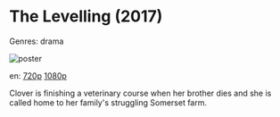 # The Levelling (2017)

Genres: drama

![poster](http://image.tmdb.org/t/p/w500/AeH4pTa7PxvuyxQSi7xBf4caOvh.jpg)

en:
  [720p](magnet:?xt=urn:btih:D940B069C73C3C9219F61919745CF66801585F47&tr=udp://glotorrents.pw:6969/announce&tr=udp://tracker.opentrackr.org:1337/announce&tr=udp://torrent.gresille.org:80/announce&tr=udp://tracker.openbittorrent.com:80&tr=udp://tracker.coppersurfer.tk:6969&tr=udp://tracker.leechers-paradise.org:6969&tr=udp://p4p.arenabg.ch:1337&tr=udp://tracker.internetwarriors.net:1337)
  [1080p](magnet:?xt=urn:btih:9E54A2AC7F075CCA99E675DC18B2773472763203&tr=udp://glotorrents.pw:6969/announce&tr=udp://tracker.opentrackr.org:1337/announce&tr=udp://torrent.gresille.org:80/announce&tr=udp://tracker.openbittorrent.com:80&tr=udp://tracker.coppersurfer.tk:6969&tr=udp://tracker.leechers-paradise.org:6969&tr=udp://p4p.arenabg.ch:1337&tr=udp://tracker.internetwarriors.net:1337)
  


Clover is finishing a veterinary course when her brother dies and she is called home to her family's struggling Somerset farm.
